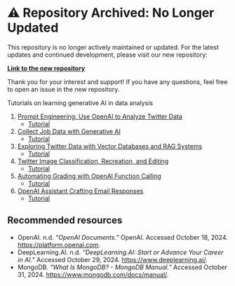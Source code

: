 # ⚠️ Repository Archived: No Longer Updated

This repository is no longer actively maintained or updated. For the latest updates and continued development, please visit our new repository:

[**Link to the new repository**]([https://github.com/your-new-repository](https://github.com/lbsocial/data-analysis-with-generative-ai))

Thank you for your interest and support! If you have any questions, feel free to open an issue in the new repository.


Tutorials on learning generative AI in data analysis 

1. [Prompt Engineering: Use OpenAI to Analyze Twitter Data](https://github.com/xbwei/data-analysis-with-generative-ai/blob/main/Prompt-Engineering-Analyze-Twitter-Data.ipynb)
     * [Tutorial](https://www.lbsocial.net/post/unlocking-twitter-insights-with-prompt-engineering-using-openai-gpt)
2. [Collect Job Data with Generative AI](https://github.com/xbwei/data-analysis-with-generative-ai/blob/main/Collect-Job-Data-with-Generative-AI.ipynb)
     * [Tutorial](https://www.lbsocial.net/post/from-search-to-success-how-ai-transforms-job-hunting-and-recommendations)
3. [Exploring Twitter Data with Vector Databases and RAG Systems](https://github.com/xbwei/data-analysis-with-generative-ai/blob/main/Exploring-Twitter-Data-with-Vector-Databases-and-RAG-Systems.ipynb)
     * [Tutorial](https://www.lbsocial.net/post/enhanced-twitter-insights-exploring-twitter-data-with-vector-databases-and-rag-systems)
4. [Twitter Image Classification, Recreation, and Editing](https://github.com/xbwei/data-analysis-with-generative-ai/blob/main/Twitter-Image-Classification-Recreation-Editing.ipynb)
     * [Tutorial](https://www.lbsocial.net/post/ai-magic-for-twitter-images-transform-classify-and-create-with-diffusion-models)
5. [Automating Grading with OpenAI Function Calling](https://github.com/xbwei/data-analysis-with-generative-ai/blob/main/Automating-Grading-with-OpenAI-Function-Calling.ipynb)
     * [Tutorial](https://www.lbsocial.net/post/openai-function-calling-automate-and-enhance-grading-with-llms)
6. [OpenAI Assistant Crafting Email Responses](https://github.com/xbwei/data-analysis-with-generative-ai/blob/main/OpenAI-Assistant-Crafting-Email-Responses.ipynb)
     * [Tutorial](https://www.lbsocial.net/post/openai-assistant-automating-email-replies-for-professors-and-students)

## Recommended resources
- OpenAI. n.d. *“OpenAI Documents.”* OpenAI. Accessed October 18, 2024. https://platform.openai.com.
- DeepLearning.AI. n.d. *“DeepLearning.AI: Start or Advance Your Career in AI.”* Accessed October 29, 2024. https://www.deeplearning.ai/.
- MongoDB. *“What Is MongoDB? - MongoDB Manual.”* Accessed October 31, 2024. https://www.mongodb.com/docs/manual/.
